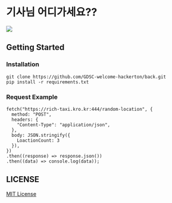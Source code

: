 # 기사님 어디가세요??
<a href="https://github.com/features/actions"><img src="https://img.shields.io/badge/Flask-000000?style=for-the-badge&logo=Flask&logoColor=white"/></a>

## Getting Started  

### Installation
<pre><code>git clone https://github.com/GDSC-welcome-hackerton/back.git
pip install -r requirements.txt
</code></pre>

### Request Example

<pre><code>fetch("https://rich-taxi.kro.kr:444/random-location", {
  method: "POST",
  headers: {
    "Content-Type": "application/json",
  },
  body: JSON.stringify({
    LoactionCount: 3
  }),
})
.then((response) => response.json())
.then((data) => console.log(data));
</code></pre>

## LICENSE

[MIT License](./LICENSE)
